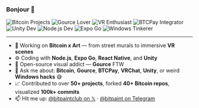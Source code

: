 ### Bonjour 👋

![Bitcoin Projects](https://img.shields.io/badge/Bitcoin-Art%20%26%20Tech-orange?logo=bitcoin)
![Gource Lover](https://img.shields.io/badge/Gource-Visualizer-blueviolet?logo=visual-studio-code)
![VR Enthusiast](https://img.shields.io/badge/VRChat-Creator-ff69b4?logo=steam)
![BTCPay Integrator](https://img.shields.io/badge/BTCPay-Enabled-brightgreen?logo=btcpayserver)
![Unity Dev](https://img.shields.io/badge/Unity-Game%20Dev-black?logo=unity)
![Node.js Dev](https://img.shields.io/badge/Node.js-Coder-green?logo=node.js)
![Expo Go](https://img.shields.io/badge/Expo-Go-blue?logo=expo)
![Windows Tinkerer](https://img.shields.io/badge/Windows-PowerUser-blue?logo=windows)

---

- 🎨 Working on **Bitcoin x Art** — from street murals to immersive **VR scenes**
- ⚙️ Coding with **Node.js**, **Expo Go**, **React Native**, and **Unity**
- 🌱 Open-source visual addict — **Gource** FTW  
- 🧠 Ask me about: **Bitcoin**, **Gource**, **BTCPay**, **VRChat**, **Unity**, or weird **Windows hacks** 😅  
- 📈 Contributed to over **50+ projects**, forked **40+ Bitcoin repos**, visualized **100k+ commits**
- 📫 Hit me up: [@bitpaintclub on 𝕏](https://x.com/bitpaintclub) · [@bitpaint on Telegram](https://t.me/bitpaint)
